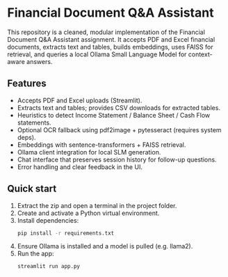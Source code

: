
# Financial Document Q&A Assistant

This repository is a cleaned, modular implementation of the Financial Document Q&A Assistant assignment.
It accepts PDF and Excel financial documents, extracts text and tables, builds embeddings, uses FAISS for retrieval,
and queries a local Ollama Small Language Model for context-aware answers.

## Features
- Accepts PDF and Excel uploads (Streamlit).
- Extracts text and tables; provides CSV downloads for extracted tables.
- Heuristics to detect Income Statement / Balance Sheet / Cash Flow statements.
- Optional OCR fallback using pdf2image + pytesseract (requires system deps).
- Embeddings with sentence-transformers + FAISS retrieval.
- Ollama client integration for local SLM generation.
- Chat interface that preserves session history for follow-up questions.
- Error handling and clear feedback in the UI.

## Quick start
1. Extract the zip and open a terminal in the project folder.
2. Create and activate a Python virtual environment.
3. Install dependencies:
   ```bash
   pip install -r requirements.txt
   ```
4. Ensure Ollama is installed and a model is pulled (e.g. llama2).
5. Run the app:
   ```bash
   streamlit run app.py
   ```



